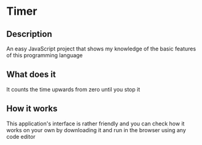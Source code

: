 # Timer
## Description
An easy JavaScript project that shows my knowledge of the basic features of this programming language
## What does it 
It counts the time upwards from zero until you stop it
## How it works
This application's interface is rather friendly and you can check how it works on your own by downloading it and run in the browser using any code editor

